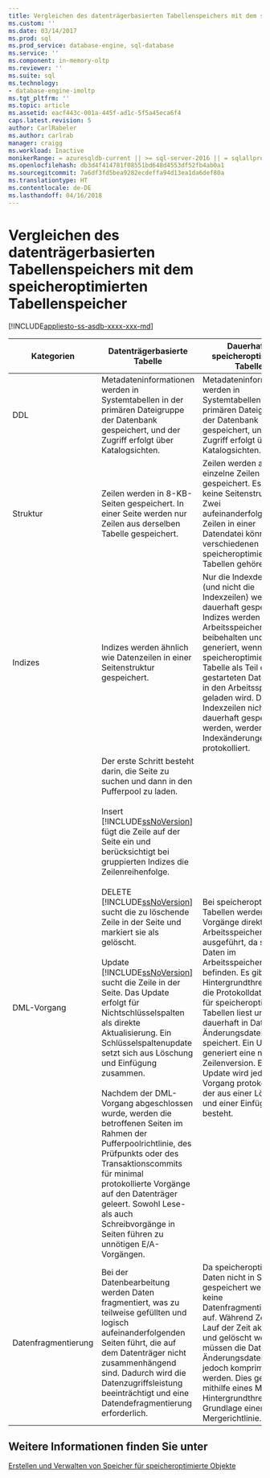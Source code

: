 ```yaml
---
title: Vergleichen des datenträgerbasierten Tabellenspeichers mit dem speicheroptimierten Tabellenspeicher | Microsoft-Dokumentation
ms.custom: ''
ms.date: 03/14/2017
ms.prod: sql
ms.prod_service: database-engine, sql-database
ms.service: ''
ms.component: in-memory-oltp
ms.reviewer: ''
ms.suite: sql
ms.technology:
- database-engine-imoltp
ms.tgt_pltfrm: ''
ms.topic: article
ms.assetid: eacf443c-001a-445f-ad1c-5f5a45eca6f4
caps.latest.revision: 5
author: CarlRabeler
ms.author: carlrab
manager: craigg
ms.workload: Inactive
monikerRange: = azuresqldb-current || >= sql-server-2016 || = sqlallproducts-allversions
ms.openlocfilehash: db3d4f414781f08551bd648d4553df52fb4ab0a1
ms.sourcegitcommit: 7a6df3fd5bea9282ecdeffa94d13ea1da6def80a
ms.translationtype: HT
ms.contentlocale: de-DE
ms.lasthandoff: 04/16/2018
---
```

# <a name="comparing-disk-based-table-storage-to-memory-optimized-table-storage"></a>Vergleichen des datenträgerbasierten Tabellenspeichers mit dem speicheroptimierten Tabellenspeicher
[!INCLUDE[appliesto-ss-asdb-xxxx-xxx-md](../../includes/appliesto-ss-asdb-xxxx-xxx-md.md)]
  
  
|Kategorien|Datenträgerbasierte Tabelle|Dauerhafte speicheroptimierte Tabelle|  
|----------------|-----------------------|-------------------------------------|  
|DDL|Metadateninformationen werden in Systemtabellen in der primären Dateigruppe der Datenbank gespeichert, und der Zugriff erfolgt über Katalogsichten.|Metadateninformationen werden in Systemtabellen in der primären Dateigruppe der Datenbank gespeichert, und der Zugriff erfolgt über Katalogsichten.|  
|Struktur|Zeilen werden in 8-KB-Seiten gespeichert. In einer Seite werden nur Zeilen aus derselben Tabelle gespeichert.|Zeilen werden als einzelne Zeilen gespeichert. Es gibt keine Seitenstruktur. Zwei aufeinanderfolgende Zeilen in einer Datendatei können zu verschiedenen speicheroptimierten Tabellen gehören.|  
|Indizes|Indizes werden ähnlich wie Datenzeilen in einer Seitenstruktur gespeichert.|Nur die Indexdefinition (und nicht die Indexzeilen) werden dauerhaft gespeichert. Indizes werden im Arbeitsspeicher beibehalten und erneut generiert, wenn die speicheroptimierte Tabelle als Teil einer neu gestarteten Datenbank in den Arbeitsspeicher geladen wird. Da Indexzeilen nicht dauerhaft gespeichert werden, werden Indexänderungen nicht protokolliert.|  
|DML-Vorgang|Der erste Schritt besteht darin, die Seite zu suchen und dann in den Pufferpool zu laden.<br /><br /> Insert<br /> [!INCLUDE[ssNoVersion](../../includes/ssnoversion-md.md)] fügt die Zeile auf der Seite ein und berücksichtigt bei gruppierten Indizes die Zeilenreihenfolge.<br /><br /> DELETE<br /> [!INCLUDE[ssNoVersion](../../includes/ssnoversion-md.md)] sucht die zu löschende Zeile in der Seite und markiert sie als gelöscht.<br /><br /> Update<br /> [!INCLUDE[ssNoVersion](../../includes/ssnoversion-md.md)] sucht die Zeile in der Seite. Das Update erfolgt für Nichtschlüsselspalten als direkte Aktualisierung. Ein Schlüsselspaltenupdate setzt sich aus Löschung und Einfügung zusammen.<br /><br /> Nachdem der DML-Vorgang abgeschlossen wurde, werden die betroffenen Seiten im Rahmen der Pufferpoolrichtlinie, des Prüfpunkts oder des Transaktionscommits für minimal protokollierte Vorgänge auf den Datenträger geleert. Sowohl Lese- als auch Schreibvorgänge in Seiten führen zu unnötigen E/A-Vorgängen.|Bei speicheroptimierten Tabellen werden DML-Vorgänge direkt im Arbeitsspeicher ausgeführt, da sich die Daten im Arbeitsspeicher befinden. Es gibt einen Hintergrundthread, der die Protokolldatensätze für speicheroptimierte Tabellen liest und dauerhaft in Daten- und Änderungsdateien speichert. Ein Update generiert eine neue Zeilenversion. Ein Update wird jedoch als Vorgang protokolliert, der aus einer Löschung und einer Einfügung besteht.|  
|Datenfragmentierung|Bei der Datenbearbeitung werden Daten fragmentiert, was zu teilweise gefüllten und logisch aufeinanderfolgenden Seiten führt, die auf dem Datenträger nicht zusammenhängend sind. Dadurch wird die Datenzugriffsleistung beeinträchtigt und eine Datendefragmentierung erforderlich.|Da speicheroptimierte Daten nicht in Seiten gespeichert werden, tritt keine Datenfragmentierung auf. Während Zeilen im Lauf der Zeit aktualisiert und gelöscht werden, müssen die Daten- und Änderungsdateien jedoch komprimiert werden. Dies geschieht mithilfe eines MERGE-Hintergrundthreads auf Grundlage einer Mergerichtlinie.|  
  
## <a name="see-also"></a>Weitere Informationen finden Sie unter  
 [Erstellen und Verwalten von Speicher für speicheroptimierte Objekte](../../relational-databases/in-memory-oltp/creating-and-managing-storage-for-memory-optimized-objects.md)  
  
  
